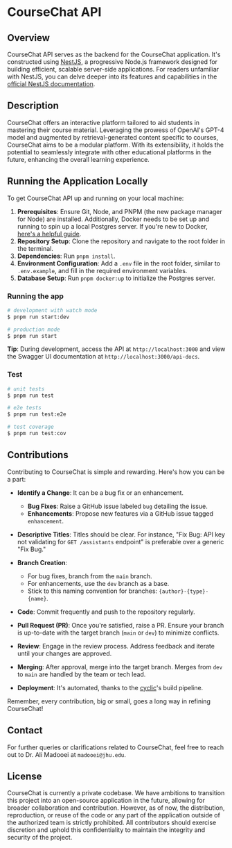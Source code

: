 # CourseChat API

## Overview

CourseChat API serves as the backend for the CourseChat application. It's constructed using [NestJS](https://nestjs.com/), a progressive Node.js framework designed for building efficient, scalable server-side applications. For readers unfamiliar with NestJS, you can delve deeper into its features and capabilities in the [official NestJS documentation](https://docs.nestjs.com/).

## Description

CourseChat offers an interactive platform tailored to aid students in mastering their course material. Leveraging the prowess of OpenAI's GPT-4 model and augmented by retrieval-generated content specific to courses, CourseChat aims to be a modular platform. With its extensibility, it holds the potential to seamlessly integrate with other educational platforms in the future, enhancing the overall learning experience.

## Running the Application Locally

To get CourseChat API up and running on your local machine:

1. **Prerequisites**: Ensure Git, Node, and PNPM (the new package manager for Node) are installed. Additionally, Docker needs to be set up and running to spin up a local Postgres server. If you're new to Docker, [here's a helpful guide](https://docs.docker.com/get-started/).
2. **Repository Setup**: Clone the repository and navigate to the root folder in the terminal.
3. **Dependencies**: Run `pnpm install`.
4. **Environment Configuration**: Add a `.env` file in the root folder, similar to `.env.example`, and fill in the required environment variables.
5. **Database Setup**: Run `pnpm docker:up` to initialize the Postgres server.

### Running the app

```bash
# development with watch mode
$ pnpm run start:dev

# production mode
$ pnpm run start
```

**Tip**: During development, access the API at `http://localhost:3000` and view the Swagger UI documentation at `http://localhost:3000/api-docs`.

### Test

```bash
# unit tests
$ pnpm run test

# e2e tests
$ pnpm run test:e2e

# test coverage
$ pnpm run test:cov
```

## Contributions

Contributing to CourseChat is simple and rewarding. Here's how you can be a part:

- **Identify a Change**: It can be a bug fix or an enhancement.
  - **Bug Fixes**: Raise a GitHub issue labeled `bug` detailing the issue.
  - **Enhancements**: Propose new features via a GitHub issue tagged `enhancement`.
  
- **Descriptive Titles**: Titles should be clear. For instance, "Fix Bug: API key not validating for `GET /assistants` endpoint" is preferable over a generic "Fix Bug."

- **Branch Creation**: 
  - For bug fixes, branch from the `main` branch.
  - For enhancements, use the `dev` branch as a base.
  - Stick to this naming convention for branches: `{author}-{type}-{name}`.

- **Code**: Commit frequently and push to the repository regularly.

- **Pull Request (PR)**: Once you're satisfied, raise a PR. Ensure your branch is up-to-date with the target branch (`main` or `dev`) to minimize conflicts.

- **Review**: Engage in the review process. Address feedback and iterate until your changes are approved.

- **Merging**: After approval, merge into the target branch. Merges from `dev` to `main` are handled by the team or tech lead.

- **Deployment**: It's automated, thanks to the [cyclic](https://www.cyclic.sh/)'s build pipeline.

Remember, every contribution, big or small, goes a long way in refining CourseChat!

## Contact

For further queries or clarifications related to CourseChat, feel free to reach out to Dr. Ali Madooei at `madooei@jhu.edu`.

## License

CourseChat is currently a private codebase. We have ambitions to transition this project into an open-source application in the future, allowing for broader collaboration and contribution. However, as of now, the distribution, reproduction, or reuse of the code or any part of the application outside of the authorized team is strictly prohibited. All contributors should exercise discretion and uphold this confidentiality to maintain the integrity and security of the project.
